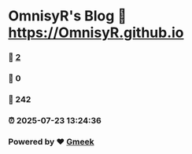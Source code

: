 # OmnisyR's Blog :link: https://OmnisyR.github.io 
### :page_facing_up: [2](https://OmnisyR.github.io/tag.html) 
### :speech_balloon: 0 
### :hibiscus: 242 
### :alarm_clock: 2025-07-23 13:24:36 
### Powered by :heart: [Gmeek](https://github.com/Meekdai/Gmeek)
